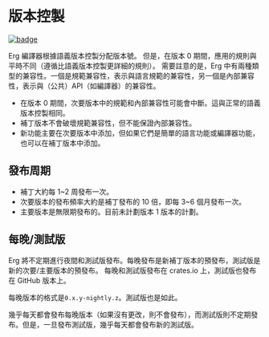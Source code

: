 # 版本控製

[![badge](https://img.shields.io/endpoint.svg?url=https%3A%2F%2Fgezf7g7pd5.execute-api.ap-northeast-1.amazonaws.com%2Fdefault%2Fsource_up_to_date%3Fowner%3Derg-lang%26repos%3Derg%26ref%3Dmain%26path%3Ddoc/EN/dev_guide/version.md%26commit_hash%3Dc1f43472c254e4c22f936b0f9157fc2ee3189697)](https://gezf7g7pd5.execute-api.ap-northeast-1.amazonaws.com/default/source_up_to_date?owner=erg-lang&repos=erg&ref=main&path=doc/EN/dev_guide/version.md&commit_hash=c1f43472c254e4c22f936b0f9157fc2ee3189697)

Erg 編譯器根據語義版本控製分配版本號。
但是，在版本 0 期間，應用的規則與平時不同（遵循比語義版本控製更詳細的規則）。
需要註意的是，Erg 中有兩種類型的兼容性。一個是規範兼容性，表示與語言規範的兼容性，另一個是內部兼容性，表示與（公共）API（如編譯器）的兼容性。

* 在版本 0 期間，次要版本中的規範和內部兼容性可能會中斷。這與正常的語義版本控製相同。
* 補丁版本不會破壞規範兼容性，但不能保證內部兼容性。
* 新功能主要在次要版本中添加，但如果它們是簡單的語言功能或編譯器功能，也可以在補丁版本中添加。

## 發布周期

* 補丁大約每 1~2 周發布一次。
* 次要版本的發布頻率大約是補丁發布的 10 倍，即每 3~6 個月發布一次。
* 主要版本是無限期發布的。目前未計劃版本 1 版本的計劃。

## 每晚/測試版

Erg 將不定期進行夜間和測試版發布。每晚發布是新補丁版本的預發布，測試版是新的次要/主要版本的預發布。
每晚和測試版發布在 crates.io 上，測試版也發布在 GitHub 版本上。

每晚版本的格式是`0.x.y-nightly.z`。測試版也是如此。

幾乎每天都會發布每晚版本（如果沒有更改，則不會發布），而測試版則不定期發布。但是，一旦發布測試版，幾乎每天都會發布新的測試版。